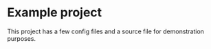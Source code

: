 # Example project

This project has a few config files and a source file for demonstration purposes.
